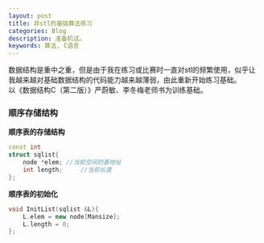 ```yaml
---
layout: post
title: 非stl的基础算法练习
categories: Blog
description: 准备机试。
keywords: 算法, C语言
---
```

数据结构是重中之重，但是由于我在练习或比赛时一直对stl的频繁使用，似乎让我越来越对基础数据结构的代码能力越来越薄弱，由此重新开始练习基础。  
以《数据结构C（第二版）》严蔚敏、李冬梅老师书为训练基础。  

### 顺序存储结构  

**顺序表的存储结构**  

```c++
const int  
struct sqlist{
	node *elem;	//当前空间的基地址
	int length;		//当前长度
};
```

**顺序表的初始化**  

```c++
void InitList(sqlist &L){
	L.elem = new node[Mansize];
	L.length = 0;
};
```